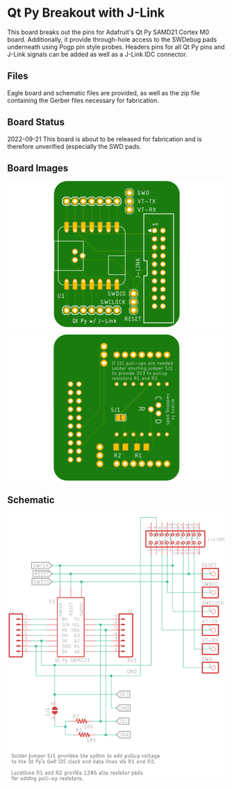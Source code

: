 # Qt Py Breakout with J-Link

This board breaks out the pins for Adafruit's Qt Py SAMD21 Cortex M0 board. Additionally, it provide through-hole access to the SWDebug pads underneath using Pogp pin style probes. Headers pins for all Qt Py pins and J-Link signals can be added as well as a J-Link IDC connector.

## Files

Eagle board and schematic files are provided, as well as the zip file containing the Gerber files necessary for fabrication.

## Board Status

2022-09-21 This board is about to be released for fabrication and is therefore unverified (especially the SWD pads.

## Board Images

![Board Top](./assets/QT_Py_J-Link-top.png)



![Board Top](./assets/QT_Py_J-Link-bottom.png)

## Schematic

![Board Top](./assets/QT_Py_J-Link-schematic.png)<u></u>